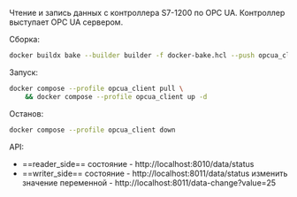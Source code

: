 Чтение и запись данных с контроллера S7-1200 по OPC UA. Контроллер выступает OPC UA сервером.

Сборка:

```sh
docker buildx bake --builder builder -f docker-bake.hcl --push opcua_client
```

Запуск:

```sh
docker compose --profile opcua_client pull \
	&& docker compose --profile opcua_client up -d
```

Останов:

```sh
docker compose --profile opcua_client down
```

API:
- ==reader_side==
состояние - http://localhost:8010/data/status
- ==writer_side==
состояние - http://localhost:8011/data/status
изменить значение переменной - http://localhost:8011/data-change?value=25
